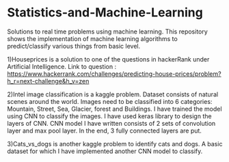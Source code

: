 # Statistics-and-Machine-Learning
Solutions to real time problems using machine learning. This repository shows the implementation of machine learning algorithms to predict/classify various things from basic level.

1)Houseprices is a solution to one of the questions in hackerRank under Artificial Intelligence. 
Link to question : https://www.hackerrank.com/challenges/predicting-house-prices/problem?h_r=next-challenge&h_v=zen 

2)Intel image classification is a kaggle problem. Dataset consists of natural scenes around the world.
  Images need to be classified into 6 categories: Mountain, Street, Sea, Glacier, forest and Buildings. I have trained the model using CNN to classify the images.
  I have used keras library to design the layers of CNN. CNN model I have written consists of 2 sets of convolution layer and max pool layer. In the end, 3 fully connected layers are put. 
  

3)Cats_vs_dogs is another kaggle problem to identify cats and dogs. A basic dataset for which I have implemented another CNN model to classify.
